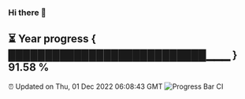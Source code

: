 ### Hi there 👋
⏳ Year progress { ███████████████████████████▁▁▁ } 91.58 %
---
⏰ Updated on Thu, 01 Dec 2022 06:08:43 GMT
![Progress Bar CI](https://github.com/Moyi321/Moyi321/workflows/Progress%20Bar%20CI/badge.svg)
